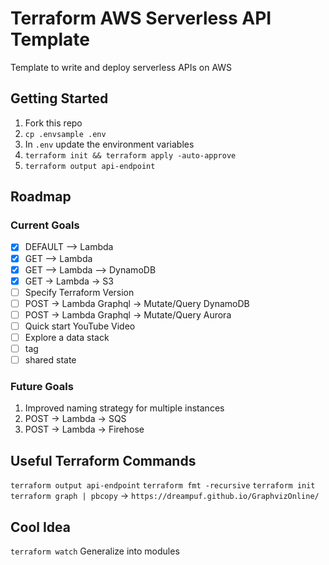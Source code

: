 # Terraform AWS Serverless API Template

Template to write and deploy serverless APIs on AWS

## Getting Started

1. Fork this repo
1. `cp .envsample .env`
1. In `.env` update the environment variables
1. `terraform init && terraform apply -auto-approve`
1. `terraform output api-endpoint`

## Roadmap

### Current Goals

- [x] DEFAULT --> Lambda
- [x] GET --> Lambda
- [x] GET --> Lambda --> DynamoDB
- [x] GET -> Lambda -> S3
- [ ] Specify Terraform Version
- [ ] POST -> Lambda Graphql -> Mutate/Query DynamoDB
- [ ] POST -> Lambda Graphql -> Mutate/Query Aurora
- [ ] Quick start YouTube Video
- [ ] Explore a data stack
- [ ] tag
- [ ] shared state

### Future Goals

1. Improved naming strategy for multiple instances
1. POST -> Lambda -> SQS
1. POST -> Lambda -> Firehose

## Useful Terraform Commands

`terraform output api-endpoint`
`terraform fmt -recursive`
`terraform init`
`terraform graph | pbcopy` -> `https://dreampuf.github.io/GraphvizOnline/`

## Cool Idea

`terraform watch`
Generalize into modules
